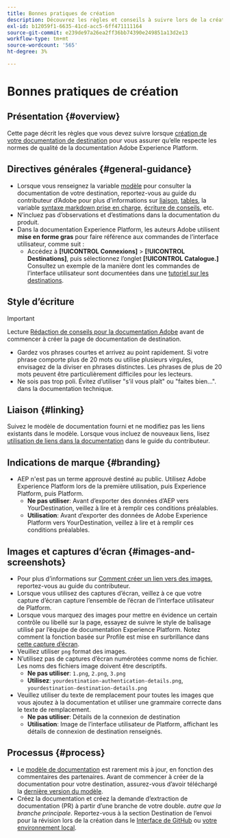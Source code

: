 ```yaml
---
title: Bonnes pratiques de création
description: Découvrez les règles et conseils à suivre lors de la création de votre page de documentation de destination, afin de vous assurer qu’elle respecte les normes de qualité de la documentation Adobe Experience Platform.
exl-id: b12059f1-6635-41cd-acc5-6ff471111164
source-git-commit: e239de97a26ea2ff36bb74390e249851a13d2e13
workflow-type: tm+mt
source-wordcount: '565'
ht-degree: 3%

---
```


# Bonnes pratiques de création

## Présentation {#overview}

Cette page décrit les règles que vous devez suivre lorsque [création de votre documentation de destination](./documentation-instructions.md) pour vous assurer qu’elle respecte les normes de qualité de la documentation Adobe Experience Platform.

## Directives générales {#general-guidance}

* Lorsque vous renseignez la variable [modèle](./self-service-template.md) pour consulter la documentation de votre destination, reportez-vous au guide du contributeur d’Adobe pour plus d’informations sur [liaison](https://experienceleague.adobe.com/docs/contributor/contributor-guide/writing-essentials/linking.html?lang=en), [tables](https://experienceleague.adobe.com/docs/contributor/contributor-guide/writing-essentials/markdown.html?lang=en#tables), la variable [syntaxe markdown prise en charge](https://experienceleague.adobe.com/docs/contributor/contributor-guide/writing-essentials/markdown.html?lang=en), [écriture de conseils](https://experienceleague.adobe.com/docs/contributor/contributor-guide/writing-essentials/general-writing-guidance.html?lang=en), etc.
* N’incluez pas d’observations et d’estimations dans la documentation du produit.
* Dans la documentation Experience Platform, les auteurs Adobe utilisent **mise en forme gras** pour faire référence aux commandes de l’interface utilisateur, comme suit :
   * Accédez à **[!UICONTROL Connexions]** > **[!UICONTROL Destinations]**, puis sélectionnez l’onglet **[!UICONTROL Catalogue.]** Consultez un exemple de la manière dont les commandes de l’interface utilisateur sont documentées dans une [tutoriel sur les destinations](https://experienceleague.adobe.com/docs/experience-platform/destinations/ui/activate/activate-batch-profile-destinations.html?lang=en#select-destination).

## Style d’écriture

>[!IMPORTANT]
>
>Lecture [Rédaction de conseils pour la documentation Adobe](https://experienceleague.adobe.com/docs/contributor/contributor-guide/writing-essentials/general-writing-guidance.html?lang=en) avant de commencer à créer la page de documentation de destination.

* Gardez vos phrases courtes et arrivez au point rapidement. Si votre phrase comporte plus de 20 mots ou utilise plusieurs virgules, envisagez de la diviser en phrases distinctes. Les phrases de plus de 20 mots peuvent être particulièrement difficiles pour les lecteurs.
* Ne sois pas trop poli. Évitez d’utiliser &quot;s’il vous plaît&quot; ou &quot;faites bien...&quot;. dans la documentation technique.

## Liaison {#linking}

Suivez le modèle de documentation fourni et ne modifiez pas les liens existants dans le modèle. Lorsque vous incluez de nouveaux liens, lisez [utilisation de liens dans la documentation](https://experienceleague.adobe.com/docs/contributor/contributor-guide/writing-essentials/linking.html?lang=en) dans le guide du contributeur.

## Indications de marque {#branding}

* AEP n&#39;est pas un terme approuvé destiné au public. Utilisez Adobe Experience Platform lors de la première utilisation, puis Experience Platform, puis Platform.
   * **Ne pas utiliser**: Avant d’exporter des données d’AEP vers YourDestination, veillez à lire et à remplir ces conditions préalables.
   * **Utilisation**: Avant d’exporter des données de Adobe Experience Platform vers YourDestination, veillez à lire et à remplir ces conditions préalables.

## Images et captures d’écran {#images-and-screenshots}

* Pour plus d’informations sur [Comment créer un lien vers des images](https://experienceleague.adobe.com/docs/contributor/contributor-guide/writing-essentials/markdown.html?lang=en#images), reportez-vous au guide du contributeur.
* Lorsque vous utilisez des captures d’écran, veillez à ce que votre capture d’écran capture l’ensemble de l’écran de l’interface utilisateur de Platform.
* Lorsque vous marquez des images pour mettre en évidence un certain contrôle ou libellé sur la page, essayez de suivre le style de balisage utilisé par l’équipe de documentation Experience Platform. Notez comment la fonction basée sur Profile est mise en surbrillance dans [cette capture d’écran](/help/destinations/catalog/cloud-storage/amazon-s3.md#export-type-frequency).
* Veuillez utiliser `png` format des images.
* N’utilisez pas de captures d’écran numérotées comme noms de fichier. Les noms des fichiers image doivent être descriptifs.
   * **Ne pas utiliser**: `1.png`, `2.png`, `3.png`
   * **Utilisez**: `yourdestination-authentication-details.png`, `yourdestination-destination-details.png`
* Veuillez utiliser du texte de remplacement pour toutes les images que vous ajoutez à la documentation et utiliser une grammaire correcte dans le texte de remplacement.
   * **Ne pas utiliser**: Détails de la connexion de destination
   * **Utilisation**: Image de l’interface utilisateur de Platform, affichant les détails de connexion de destination renseignés.

## Processus {#process}

* Le [modèle de documentation](./self-service-template.md) est rarement mis à jour, en fonction des commentaires des partenaires. Avant de commencer à créer de la documentation pour votre destination, assurez-vous d’avoir téléchargé la [dernière version du modèle](../assets/docs-framework/yourdestination-template.zip).
* Créez la documentation et créez la demande d’extraction de documentation (PR) à partir d’une branche de votre double. *autre que la branche principale*. Reportez-vous à la section Destination de l’envoi pour la révision lors de la création dans le [Interface de GitHub](./use-github-interface-to-create-documentation.md#submit-review) ou [votre environnement local](./work-in-local-environment.md#submit-review).
